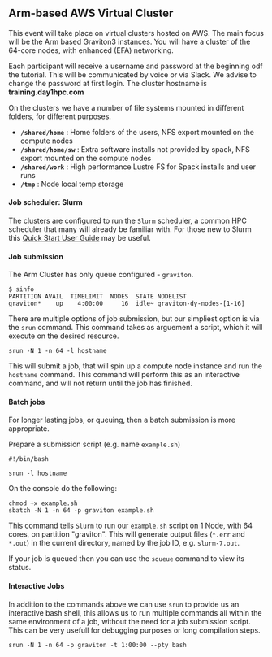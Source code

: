 ## Arm-based AWS Virtual Cluster

This event will take place on virtual clusters hosted on AWS. The main focus will be the Arm based Graviton3 instances. You will have a cluster of the 64-core nodes, with enhanced (EFA) networking.

Each participant will receive a username and password at the beginning odf the tutorial. This will be communicated by voice or via Slack. We advise to change the password at first login. The cluster hostname is **training.day1hpc.com**

On the clusters we have a number of file systems mounted in different folders, for different purposes.

* **`/shared/home`** : Home folders of the users, NFS export mounted on the compute nodes
* **`/shared/home/sw`** : Extra software installs not provided by spack, NFS export mounted on the compute nodes
* **`/shared/work`** : High performance Lustre FS for Spack installs and user runs
* **`/tmp`** : Node local temp storage

#### Job scheduler: Slurm

The clusters are configured to run the `Slurm` scheduler, a common HPC scheduler that many will already be familiar with. For those new to Slurm this [Quick Start User Guide](https://slurm.schedmd.com/quickstart.html) may be useful.

#### Job submission

The Arm Cluster has only queue configured - `graviton`.
```
$ sinfo
PARTITION AVAIL  TIMELIMIT  NODES  STATE NODELIST
graviton*    up    4:00:00     16  idle~ graviton-dy-nodes-[1-16]
```

There are multiple options of job submission, but our simpliest option is via the `srun` command. This command takes as arguement a script, which it will execute on the desired resource.
```
srun -N 1 -n 64 -l hostname 
```

This will submit a job, that will spin up a compute node instance and run the `hostname` command. This command will perform this as an interactive command, and will not return until the job has finished.

#### Batch jobs

For longer lasting jobs, or queuing, then a batch submission is more appropriate.

Prepare a submission script (e.g. name `example.sh`)
```
#!/bin/bash

srun -l hostname
```

On the console do the following:
```
chmod +x example.sh
sbatch -N 1 -n 64 -p graviton example.sh
```
This command tells `Slurm` to run our `example.sh` script on 1 Node, with 64 cores, on partition "graviton".
This will generate output files (`*.err` and `*.out`) in the current directory, named by the job ID, e.g. `slurm-7.out`.

If your job is queued then you can use the `squeue` command to view its status.

#### Interactive Jobs

In addition to the commands above we can use `srun` to provide us an interactive bash shell, this allows us to run multiple commands all within the same environment of a job, without the need for a job submission script. This can be very usefull for debugging purposes or long compilation steps.
```
srun -N 1 -n 64 -p graviton -t 1:00:00 --pty bash
```